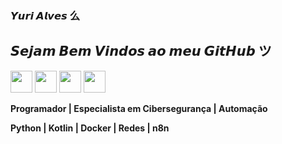 ### 𝙔𝙪𝙧𝙞 𝘼𝙡𝙫𝙚𝙨 么

## 𝙎𝙚𝙟𝙖𝙢 𝘽𝙚𝙢 𝙑𝙞𝙣𝙙𝙤𝙨 𝙖𝙤 𝙢𝙚𝙪 𝙂𝙞𝙩𝙃𝙪𝙗 ツ

<div>
    <img src = "https://icon.icepanel.io/Technology/svg/PHP.svg" width = "35">
    <img src = "https://icon.icepanel.io/Technology/svg/Python.svg" width = "35">
   <img src = "https://icon.icepanel.io/Technology/svg/HTML5.svg" width = "35">
   <img src = "https://icon.icepanel.io/Technology/svg/Adobe-Photoshop.svg" width = "35">
</div>

<strong>Programador | Especialista em Cibersegurança | Automação<strong>

<strong>Python | Kotlin | Docker | Redes | n8n<strong>
